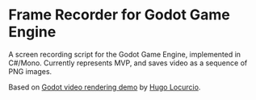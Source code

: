 # Frame Recorder for Godot Game Engine

A screen recording script for the Godot Game Engine, implemented in C#/Mono. Currently represents MVP, and saves video as a sequence of PNG images.

Based on [Godot video rendering demo](https://github.com/Calinou/godot-video-rendering-demo) by [Hugo Locurcio](https://hugo.pro/).
